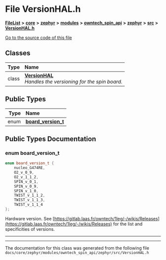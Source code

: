 

# File VersionHAL.h



[**FileList**](files.md) **>** [**core**](dir_771164b9325b04f1442f7a3ffa8ecb89.md) **>** [**zephyr**](dir_09002e7ce91f09aeb040dfd1861a47f4.md) **>** [**modules**](dir_6d0fb8ab814c517e7f155fb837e32f72.md) **>** [**owntech\_spin\_api**](dir_87330bcbf7fe698536ea5946c1b90585.md) **>** [**zephyr**](dir_83abe2f3de580445b50d57f614c989e1.md) **>** [**src**](dir_b0a9bfd1c37d418dc07d30cb79a776da.md) **>** [**VersionHAL.h**](VersionHAL_8h.md)

[Go to the source code of this file](VersionHAL_8h_source.md)


















## Classes

| Type | Name |
| ---: | :--- |
| class | [**VersionHAL**](classVersionHAL.md) <br>_Handles the versioning for the spin board._  |


## Public Types

| Type | Name |
| ---: | :--- |
| enum  | [**board\_version\_t**](#enum-board_version_t)  <br> |
















































## Public Types Documentation




### enum board\_version\_t 


```C++
enum board_version_t {
    nucleo_G474RE,
    O2_v_0_9,
    O2_v_1_1_2,
    SPIN_v_0_1,
    SPIN_v_0_9,
    SPIN_v_1_0,
    TWIST_v_1_1_2,
    TWIST_v_1_1_3,
    TWIST_v_1_1_4
};
```



Hardware version. See [https://gitlab.laas.fr/owntech/1leg/-/wikis/Releases](https://gitlab.laas.fr/owntech/1leg/-/wikis/Releases) for the list and specificities of versions. 


        

<hr>

------------------------------
The documentation for this class was generated from the following file `docs/core/zephyr/modules/owntech_spin_api/zephyr/src/VersionHAL.h`

